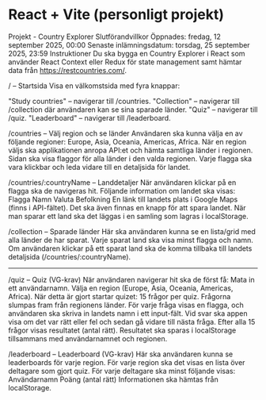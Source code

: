# React + Vite (personligt projekt)

Projekt - Country Explorer
Slutförandvillkor
Öppnades: fredag, 12 september 2025, 00:00
Senaste inlämningsdatum: torsdag, 25 september 2025, 23:59
Instruktioner
Du ska bygga en Country Explorer i React som använder React Context eller Redux för state management samt hämtar data från https://restcountries.com/.

/ – Startsida
Visa en välkomstsida med fyra knappar:


"Study countries" – navigerar till /countries.
"Collection" – navigerar till /collection där användaren kan se sina sparade länder.
"Quiz" – navigerar till /quiz.
"Leaderboard" – navigerar till /leaderboard.



/countries – Välj region och se länder
Användaren ska kunna välja en av följande regioner: Europe, Asia, Oceania, Americas, Africa.
När en region väljs ska applikationen anropa API:et och hämta samtliga länder i regionen.
Sidan ska visa flaggor för alla länder i den valda regionen.
Varje flagga ska vara klickbar och leda vidare till en detaljsida för landet.

/countries/:countryName – Landdetaljer
När användaren klickar på en flagga ska de navigeras hit.
Följande information om landet ska visas:
Flagga
Namn
Valuta
Befolkning
En länk till landets plats i Google Maps (finns i API-fältet).
Det ska även finnas en knapp för att spara landet.
När man sparar ett land ska det läggas i en samling som lagras i localStorage.

/collection – Sparade länder
Här ska användaren kunna se en lista/grid med alla länder de har sparat.
Varje sparat land ska visa minst flagga och namn.
Om användaren klickar på ett sparat land ska de komma tillbaka till landets detaljsida (/countries/:countryName).

<hr>

/quiz – Quiz (VG-krav)
När användaren navigerar hit ska de först få:
Mata in ett användarnamn.
Välja en region (Europe, Asia, Oceania, Americas, Africa).
När detta är gjort startar quizet:
15 frågor per quiz.
Frågorna slumpas fram från regionens länder.
För varje fråga visas en flagga, och användaren ska skriva in landets namn i ett input-fält.
Vid svar ska appen visa om det var rätt eller fel och sedan gå vidare till nästa fråga.
Efter alla 15 frågor visas resultatet (antal rätt).
Resultatet ska sparas i localStorage tillsammans med användarnamnet och regionen.

/leaderboard – Leaderboard (VG-krav)
Här ska användaren kunna se leaderboards för varje region.
För varje region ska det visas en lista över deltagare som gjort quiz.
För varje deltagare ska minst följande visas:
Användarnamn
Poäng (antal rätt)
Informationen ska hämtas från localStorage.


